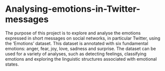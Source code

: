# Analysing-emotions-in-Twitter-messages

The purpose of this project is to explore and analyse the emotions expressed in short messages on social networks, in particular Twitter, using the ‘Emotions’ dataset. This dataset is annotated with six fundamental emotions: anger, fear, joy, love, sadness and surprise. The dataset can be used for a variety of analyses, such as detecting feelings, classifying emotions and exploring the linguistic structures associated with emotional states.
